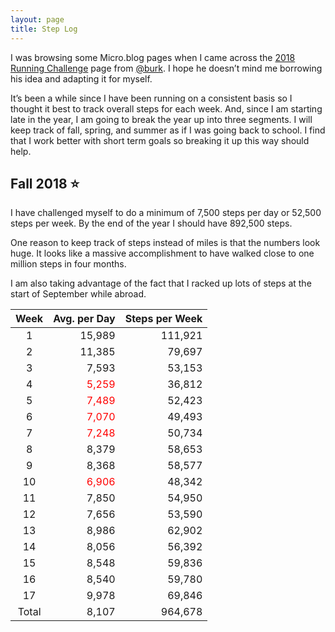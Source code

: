 ```yaml
---
layout: page
title: Step Log
---
```


I was browsing some Micro.blog pages when I came across the [2018 Running Challenge](https://burk.io/running/) page from [@burk](https://micro.blog/Burk). I hope he doesn’t mind me borrowing his idea and adapting it for myself. 

It’s been a while since I have been running on a consistent basis so I thought it best to track overall steps for each week. And, since I am starting late in the year, I am going to break the year up into three segments. I will keep track of fall, spring, and summer as if I was going back to school. I find that I work better with short term goals so breaking it up this way should help. 

## Fall 2018 ⭐️
I have challenged myself to do a minimum of 7,500 steps per day or 52,500 steps per week. By the end of the year I should have 892,500 steps. 

One reason to keep track of steps instead of miles is that the numbers look huge. It looks like a massive accomplishment to have walked close to one million steps in four months. 

I am also taking advantage of the fact that I racked up lots of steps at the start of September while abroad. 

| Week | Avg. per Day | Steps per Week |
|:--:|--:|--:|
| 1 | 15,989 | 111,921 |
| 2 | 11,385 | 79,697 |
| 3 | 7,593 | 53,153 |
| 4 | <span style="color:red">5,259</span> | 36,812 |
| 5 | <span style="color:red">7,489</span> | 52,423 |
| 6 | <span style="color:red">7,070</span> | 49,493 |
| 7 | <span style="color:red">7,248</span> | 50,734 |
| 8 | 8,379 | 58,653 |
| 9 | 8,368 | 58,577 |
| 10 | <span style="color:red">6,906</span> | 48,342 |
| 11 | 7,850 | 54,950 |
| 12 | 7,656 | 53,590 |
| 13 | 8,986 | 62,902 |
| 14 | 8,056 | 56,392 |
| 15 | 8,548 | 59,836 |
| 16 | 8,540 | 59,780 |
| 17 | 9,978 | 69,846 |
|Total| 8,107 | 964,678 |
